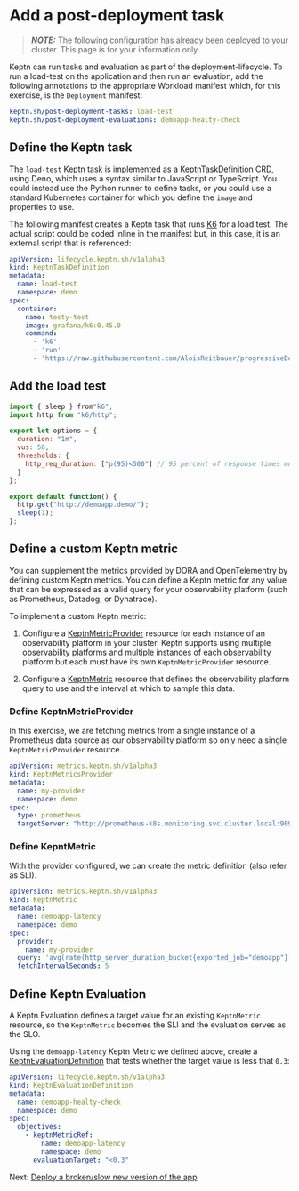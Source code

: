 # Add a post-deployment task

> **_NOTE:_** The following configuration has already been deployed to your cluster. This page is for your information only.

Keptn can run tasks and evaluation as part of the deployment-lifecycle.
To run a load-test on the application and then run an evaluation,
add the following annotations to the appropriate Workload manifest
which, for this exercise, is the `Deployment` manifest:

```yaml
keptn.sh/post-deployment-tasks: load-test
keptn.sh/post-deployment-evaluations: demoapp-healty-check
```

## Define the Keptn task

The `load-test` Keptn task is implemented as a
[KeptnTaskDefinition](https://lifecycle.keptn.sh/docs/yaml-crd-ref/taskdefinition/)
CRD, using Deno, which uses a syntax similar to JavaScript or TypeScript.
You could instead use the Python runner to define tasks,
or you could use a standard Kubernetes container
for which you define the `image` and properties to use.

The following manifest creates a Keptn task that runs
[K6](https://k6.io/) for a load test.
The actual script could be coded inline in the manifest but,
in this case, it is an external script that is referenced:

```yaml
apiVersion: lifecycle.keptn.sh/v1alpha3
kind: KeptnTaskDefinition
metadata:
  name: load-test
  namespace: demo
spec:
  container:
    name: testy-test
    image: grafana/k6:0.45.0
    command:
      - 'k6'
      - 'run'
      - 'https://raw.githubusercontent.com/AloisReitbauer/progressiveDelivery-masterclass/main/gitops/manifests/demo-application/load.js'
```
## Add the load test

```Javascript
import { sleep } from"k6";
import http from "k6/http";

export let options = {
  duration: "1m",
  vus: 50,
  thresholds: {
    http_req_duration: ["p(95)<500"] // 95 percent of response times must be below 500ms
  }
};

export default function() {
  http.get("http://demoapp.demo/");
  sleep(1);
};
```

## Define a custom Keptn metric

You can supplement the metrics provided
by DORA and OpenTelementry by defining custom Keptn metrics.
You can define a Keptn metric for any value
that can be expressed as a valid query
for your observability platform
(such as Prometheus, Datadog, or Dynatrace).

To implement a custom Keptn metric:

1. Configure a
   [KeptnMetricProvider](https://lifecycle.keptn.sh/docs/yaml-crd-ref/metricsprovider/)
   resource for each instance of an observability platform in your cluster.
   Keptn supports using multiple observability platforms
   and multiple instances of each observability platform
   but each must have its own `KeptnMetricProvider` resource.

1. Configure a
   [KeptnMetric](https://lifecycle.keptn.sh/docs/yaml-crd-ref/metric/)
   resource that defines the observability platform query to use
   and the interval at which to sample this data.


### Define KeptnMetricProvider

In this exercise, we are fetching metrics from a single instance
of a Prometheus data source as our observability platform
so only need a single `KeptnMetricProvider` resource.

```yaml
apiVersion: metrics.keptn.sh/v1alpha3
kind: KeptnMetricsProvider
metadata:
  name: my-provider
  namespace: demo
spec:
  type: prometheus
  targetServer: "http://prometheus-k8s.monitoring.svc.cluster.local:9090"
```

### Define KepntMetric

With the provider configured, we can create the metric definition (also refer as SLI).

```yaml
apiVersion: metrics.keptn.sh/v1alpha3
kind: KeptnMetric
metadata:
  name: demoapp-latency
  namespace: demo
spec:
  provider:
    name: my-provider
  query: 'avg(rate(http_server_duration_bucket{exported_job="demoapp"}[2m]))'
  fetchIntervalSeconds: 5
```

## Define Keptn Evaluation

A Keptn Evaluation defines a target value
for an existing `KeptnMetric` resource,
so the `KeptnMetric` becomes the SLI
and the evaluation serves as the SLO.

Using the `demoapp-latency` Keptn Metric we defined above,
create a
[KeptnEvaluationDefinition](https://main.lifecycle.keptn.sh/docs/yaml-crd-ref/evaluationdefinition/)
that tests whether the target value is less that `0.3`:

```yaml
apiVersion: lifecycle.keptn.sh/v1alpha3
kind: KeptnEvaluationDefinition
metadata:
  name: demoapp-healty-check
  namespace: demo
spec:
  objectives:
    - keptnMetricRef:
        name: demoapp-latency
        namespace: demo
      evaluationTarget: "<0.3"
```

Next: [Deploy a broken/slow new version of the app](slow_version.md)

